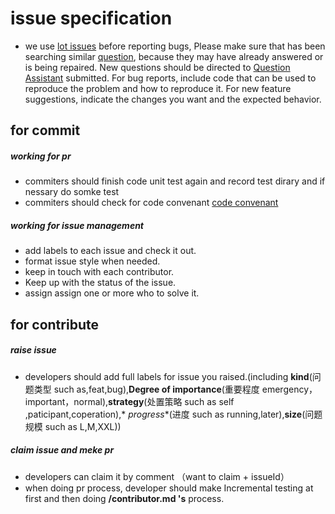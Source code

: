 # issue specification

- we use [lot issues](https://github.com/openIMSDK/openKF/issues) before reporting bugs, Please make sure that has been
  searching similar [question](https://github.com/OpenIMSDK/OpenKF/issues), because they may have already answered or
  is being repaired. New questions should be directed to [Question Assistant](https://openIMSDK/issue-helper?repo=openKF) submitted. For bug reports, include code that can be used to reproduce the problem and how to reproduce
  it. For new feature suggestions, indicate the changes you want and the expected behavior.

## **for commit**

##### **working for pr**

- commiters should finish code unit test again and record test dirary and if nessary do somke test
- commiters should check for code
  convenant [code convenant](https://github.com/OpenIMSDK/OpenKF/CONTRIBUTING.md)

##### **working for issue management**

- add labels to each issue and check it out.
- format issue style when needed.
- keep in touch with each contributor.
- Keep up with the status of the issue.
- assign assign one or more who to solve it.

## **for contribute**

##### **raise issue**

- developers should add full labels for issue you raised.(including **kind**(问题类型 such as,feat,bug),**Degree of
  importance**(重要程度 emergency，important，normal),**strategy**(处置策略 such as self ,paticipant,coperation),*
  *progress**(进度 such as running,later),**size**(问题规模 such as L,M,XXL))

##### **claim issue and meke pr**

- developers can claim it by comment （want to claim + issueId）
- when doing pr process, developer should make Incremental testing at first and then doing **/contributor.md 's**
  process.


